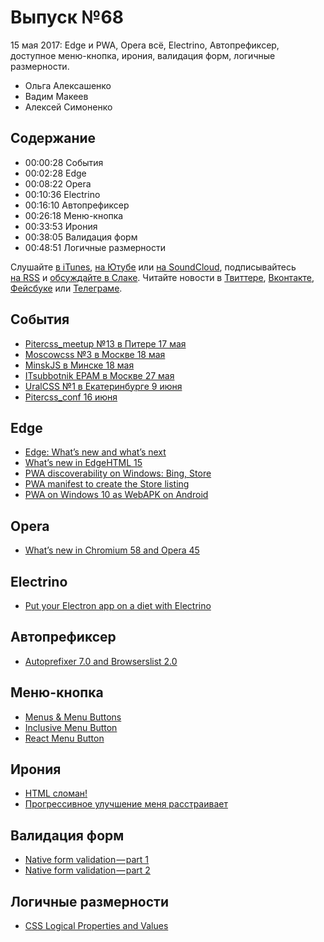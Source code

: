 # Выпуск №68

15 мая 2017: Edge и PWA, Opera всё, Electrino, Автопрефиксер, доступное меню-кнопка, ирония, валидация форм, логичные размерности.

- Ольга Алексашенко
- Вадим Макеев
- Алексей Симоненко

## Содержание

- 00:00:28 События
- 00:02:28 Edge
- 00:08:22 Opera
- 00:10:36 Electrino
- 00:16:10 Автопрефиксер
- 00:26:18 Меню-кнопка
- 00:33:53 Ирония
- 00:38:05 Валидация форм
- 00:48:51 Логичные размерности

Слушайте [в iTunes](https://itunes.apple.com/podcast/id1080500016), [на Ютубе](https://www.youtube.com/playlist?list=PLMBnwIwFEFHcwuevhsNXkFTcadeX5R1Go) или [на SoundCloud](https://soundcloud.com/web-standards), подписывайтесь [на RSS](https://web-standards.ru/podcast/feed/) и [обсуждайте в Слаке](http://slack.web-standards.ru/). Читайте новости в [Твиттере](https://twitter.com/webstandards_ru), [Вконтакте](https://vk.com/webstandards_ru), [Фейсбуке](https://www.facebook.com/webstandardsru) или [Телеграме](https://t.me/webstandards_ru).

## События

- [Pitercss_meetup №13 в Питере 17 мая](https://pitercss.timepad.ru/event/487743/)
- [Moscowcss №3 в Москве 18 мая](https://moscowcss.timepad.ru/event/480215/)
- [MinskJS в Минске 18 мая](https://minskjs.timepad.ru/event/479052/)
- [ITsubbotnik EPAM в Москве 27 мая](https://events.epam.com/events/itsubbotnik-moscow-2017)
- [UralCSS №1 в Екатеринбурге 9 июня](https://vk.com/uralcss1)
- [Pitercss_conf 16 июня](https://pitercss.com/)

## Edge

- [Edge: What’s new and what’s next](https://channel9.msdn.com/events/Build/2017/B8041)
- [What’s new in EdgeHTML 15](https://docs.microsoft.com/en-us/microsoft-edge/dev-guide)
- [PWA discoverability on Windows: Bing, Store](https://twitter.com/grigs/status/862790990708350977)
- [PWA manifest to create the Store listing](https://twitter.com/grigs/status/862795167303999488)
- [PWA on Windows 10 as WebAPK on Android](https://twitter.com/firt/status/863120122843627520)

## Opera

- [What’s new in Chromium 58 and Opera 45](https://dev.opera.com/blog/opera-45/)

## Electrino

- [Put your Electron app on a diet with Electrino](https://medium.com/p/c7ffdf1d6297)

## Автопрефиксер

- [Autoprefixer 7.0 and Browserslist 2.0](https://evilmartians.com/chronicles/autoprefixer-7-browserslist-2-released)

## Меню-кнопка

- [Menus & Menu Buttons](https://inclusive-components.design/menus-menu-buttons)
- [Inclusive Menu Button](https://github.com/Heydon/inclusive-menu-button)
- [React Menu Button](https://github.com/HugoGiraudel/react-menu-button)

## Ирония

- [HTML сломан!](https://medium.com/p/69d6dfebf91)
- [Прогрессивное улучшение меня расстраивает](https://medium.com/p/7084fa62d967)

## Валидация форм

- [Native form validation — part 1](https://medium.com/p/bf8e35099f1d)
- [Native form validation — part 2](https://medium.com/p/2-552c78f563b)

## Логичные размерности

- [CSS Logical Properties and Values](https://drafts.csswg.org/css-logical/)
